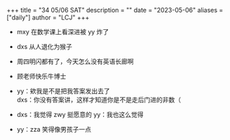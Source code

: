 +++
title = "34 05/06 SAT"
description = ""
date = "2023-05-06"
aliases = ["daily"]
author = "LCJ"
+++

- mxy 在数学课上看深进被 yy 炸了

- dxs 从人退化为猴子

- 周四明闪都有了，今天怎么没有英语长廊啊

- 顾老师快乐牛博士

- yy：欸我是不是把我答案发出去了  
dxs：你没有答案讲，这样才知道你是不是走后门进的非数（

- dxs：我觉得 zwy 挺愿意的
yy：我也这么觉得

- yy：zza 笑得像男孩子一点
